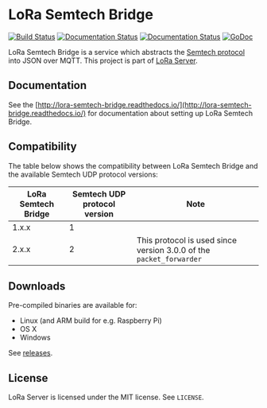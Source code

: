 # LoRa Semtech Bridge

[![Build Status](https://travis-ci.org/brocaar/lora-semtech-bridge.svg?branch=master)](https://travis-ci.org/brocaar/lora-semtech-bridge)
[![Documentation Status](https://readthedocs.org/projects/lora-semtech-bridge/badge/?version=latest)](http://lora-semtech-bridge.readthedocs.org/en/latest/?badge=latest)
[![Documentation Status](https://readthedocs.org/projects/lora-semtech-bridge/badge/?version=stable)](http://lora-semtech-bridge.readthedocs.org/en/stable/?badge=stable)
[![GoDoc](https://godoc.org/github.com/brocaar/lora-semtech-bridge/cmd/semtech-bridge?status.svg)](https://godoc.org/github.com/brocaar/lora-semtech-bridge/cmd/semtech-bridge)

LoRa Semtech Bridge is a service which abstracts the 
[Semtech protocol](https://github.com/Lora-net/packet_forwarder/blob/master/PROTOCOL.TXT)
into JSON over MQTT. This project is part of [LoRa Server](https://github.com/brocaar/loraserver).


## Documentation

See the [http://lora-semtech-bridge.readthedocs.io/](http://lora-semtech-bridge.readthedocs.io/)
for documentation about setting up LoRa Semtech Bridge.

## Compatibility

The table below shows the compatibility between LoRa Semtech Bridge and the
available Semtech UDP protocol versions:

| LoRa Semtech Bridge | Semtech UDP protocol version | Note                                                                |
|---------------------|------------------------------|---------------------------------------------------------------------|
| 1.x.x               | 1                            |                                                                     |
| 2.x.x               | 2                            | This protocol is used since version 3.0.0 of the `packet_forwarder` |

## Downloads

Pre-compiled binaries are available for:

* Linux (and ARM build for e.g. Raspberry Pi)
* OS X
* Windows

See [releases](https://github.com/brocaar/lora-semtech-bridge/releases).

## License

LoRa Server is licensed under the MIT license. See ``LICENSE``.

